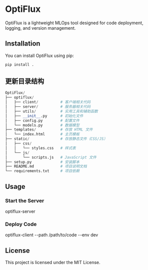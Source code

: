 # OptiFlux

OptiFlux is a lightweight MLOps tool designed for code deployment, logging, and version management.

## Installation

You can install OptiFlux using pip:

```bash
pip install .
```

## 更新目录结构
```py
OptiFlux/
├── optiflux/
│   ├── client/          # 客户端相关代码
│   ├── server/          # 服务器相关代码
│   ├── utils/           # 实用工具和辅助函数
│   ├── __init__.py      # 初始化文件
│   ├── config.py        # 配置文件
│   └── models.py        # 数据模型
├── templates/           # 存放 HTML 文件
│   └── index.html       # 主页模板
├── static/              # 存放静态文件（CSS/JS）
│   ├── css/
│   │   └── styles.css   # 样式表
│   └── js/
│       └── scripts.js   # JavaScript 文件
├── setup.py             # 安装脚本
├── README.md            # 项目说明文档
└── requirements.txt     # 项目依赖
```

## Usage

### Start the Server

optiflux-server

### Deploy Code

optiflux-client --path /path/to/code --env dev

## License

This project is licensed under the MIT License.



